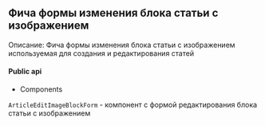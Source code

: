 ## Фича формы изменения блока статьи с изображением

Описание: Фича формы изменения блока статьи с изображением используемая для создания и редактирования статей

#### Public api

-   Components

`ArticleEditImageBlockForm` - компонент с формой редактирования блока статьи с изображением
